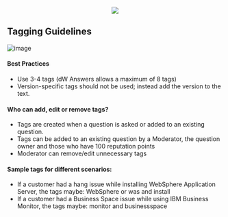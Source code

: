 <p dir="ltr" style="text-align: center;"><img lconnattachedresourcetype="page" lconnresourcetype="attachment" src="https://media.github.ibm.com/user/126034/files/82637cee-3057-11e9-878c-8eb7fa2b478c" /></p>

## Tagging Guidelines

![image](https://media.github.ibm.com/user/82671/files/469756b8-0f87-11e9-87b4-a36ad2e32fd1)

#### **Best Practices**
 * Use 3-4 tags (dW Answers allows a maximum of 8 tags)
 * Version-specific tags should not be used; instead add the version to the text.
 
 
#### **Who can add, edit or remove tags?**
 * Tags are created when a question is asked or added  to an existing question.
 * Tags can be added to an existing question by a Moderator, the question owner and those who have 100 reputation points
 * Moderator can remove/edit unnecessary tags
 
#### **Sample tags for different scenarios:**
 * If a customer had a hang issue while installing WebSphere Application Server, the tags maybe: WebSphere or was and install
 * If a customer had a Business Space issue while using IBM Business Monitor, the tags maybe: monitor and businessspace
 
 
 
 
 